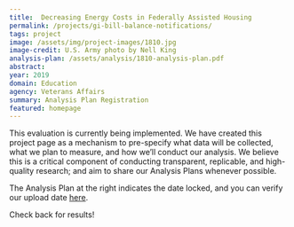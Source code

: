 ```yaml
---
title:  Decreasing Energy Costs in Federally Assisted Housing
permalink: /projects/gi-bill-balance-notifications/
tags: project  
image: /assets/img/project-images/1810.jpg
image-credit: U.S. Army photo by Nell King
analysis-plan: /assets/analysis/1810-analysis-plan.pdf
abstract: 
year: 2019
domain: Education
agency: Veterans Affairs
summary: Analysis Plan Registration
featured: homepage
---
```

This evaluation is currently being implemented. We have created this project page as a mechanism to pre-specify what data will be collected, what we plan to measure, and how we’ll conduct our analysis. We believe this is a critical component of conducting transparent, replicable, and high-quality research; and aim to share our Analysis Plans whenever possible.

The Analysis Plan at the right indicates the date locked, and you can verify our upload date <a href="https://github.com/gsa-oes/office-of-evaluation-sciences/tree/master/assets/analysis">here</a>. 

Check back for results!
